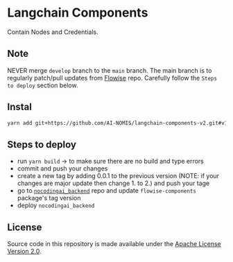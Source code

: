 # Langchain Components

Contain Nodes and Credentials.
## Note

NEVER merge `develop` branch to the `main` branch. The main branch is to regularly patch/pull updates from [Flowise](https://github.com/FlowiseAI/Flowise) repo. Carefully follow the `Steps to deploy` section below.

## Instal

```bash
yarn add git+https://github.com/AI-NOMIS/langchain-components-v2.git#v1.0.0
```

## Steps to deploy

- run `yarn build` -> to make sure there are no build and type errors
- commit and push your changes
- create a new tag by adding 0.0.1 to the previous version (NOTE: if your changes are major update then change 1. to 2.) and push your tage
- go to [`nocodingai_backend`](https://git-codecommit.ap-northeast-2.amazonaws.com/v1/repos/nocodingai_backend) repo and update `flowise-components` package's tag version
- deploy `nocodingai_backend`

## License

Source code in this repository is made available under the [Apache License Version 2.0](https://github.com/FlowiseAI/Flowise/blob/master/LICENSE.md).
